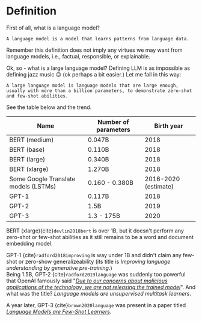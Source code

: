 
# Definition

First of all, what is a language model?  

```{admonition} Language Model
A language model is a model that learns patterns from language data.
```

Remember this definition does not imply any virtues we may want from language models, i.e., factual, responsible, or explainable. 

Ok, so - what is a large language model? 
Defining LLM is as impossible as defining jazz music 😉 (ok perhaps a bit easier.) Let me fail in this way:

```{admonition} Large Language Model
A large language model is language models that are large enough, usually with more than a billion parameters, to demonstrate zero-shot and few-shot abilities. 
```

See the table below and the trend. 

| Name                                 | Number of parameters | Birth year           |
|--------------------------------------|----------------------|----------------------|
| BERT (medium)                        | 0.047B               | 2018                 |
| BERT (base)                          | 0.110B               | 2018                 |
| BERT (large)                         | 0.340B               | 2018                 |
| BERT (xlarge)                        | 1.270B               | 2018                 |
| Some Google Translate models (LSTMs) | 0.160 - 0.380B       | 2016-2020 (estimate) |
| GPT-1                                | 0.117B               | 2018                 |
| GPT-2                                | 1.5B                 | 2019                 |
| GPT-3                                | 1.3 - 175B           | 2020                 |


BERT (xlarge){cite}`devlin2018bert` is over 1B, but it doesn't perform any zero-shot or few-shot abilities as it still remains to be a word and document embedding model.  

GPT-1 {cite}`radford2018improving` is way under 1B and didn't claim any few-shot or zero-show generalizeability (its title is *Improving language understanding by generative pre-training*.)  
Being 1.5B, GPT-2 {cite}`radford2019language` was suddenly too powerful that OpenAI famously said "[*Due to our concerns about malicious applications of the technology, we are not releasing the trained model*](https://openai.com/research/better-language-models)". And what was the title? *Language models are unsupervised multitask learners*.

A year later, GPT-3 {cite}`brown2020language` was present in a paper titled [*Language Models are Few-Shot Learners*](https://arxiv.org/abs/2005.14165).  

